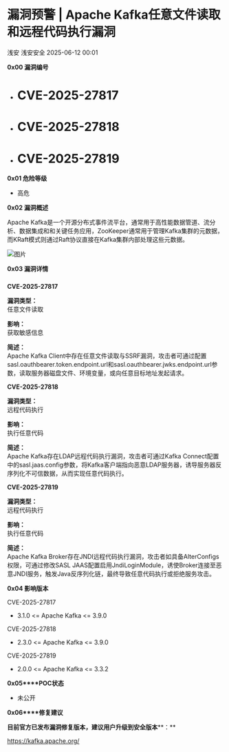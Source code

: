 #  漏洞预警 | Apache Kafka任意文件读取和远程代码执行漏洞  
浅安  浅安安全   2025-06-12 00:01  
  
**0x00 漏洞编号**  
- # CVE-2025-27817  
  
- # CVE-2025-27818  
  
- # CVE-2025-27819  
  
**0x01 危险等级**  
- 高危  
  
**0x02 漏洞概述**  
  
Apache Kafka是一个开源分布式事件流平台，通常用于高性能数据管道、流分析、数据集成和和关键任务应用，ZooKeeper通常用于管理Kafka集群的元数据，而KRaft模式则通过Raft协议直接在Kafka集群内部处理这些元数据。  
  
![图片](https://mmbiz.qpic.cn/sz_mmbiz_png/7stTqD182SWHcjWpJoIKtCyjMJqic5AxepWNDabZ1Qq0SXosKNCJQfAKhHAnR81ic3FsTmMuS1UachEZDCIYQ8FQ/640?wx_fmt=png&from=appmsg&tp=webp&wxfrom=5&wx_lazy=1 "")  
  
**0x03 漏洞详情**  
###   
  
**CVE-2025-27817**  
  
**漏洞类型：**  
任意文件读取  
  
**影响：**  
获取敏感信息  
  
  
  
**简述：**  
Apache Kafka Client中存在任意文件读取与SSRF漏洞，攻击者可通过配置sasl.oauthbearer.token.endpoint.url和sasl.oauthbearer.jwks.endpoint.url参数，读取服务器磁盘文件、环境变量，或向任意目标地址发起请求。  
  
**CVE-2025-27818**  
  
**漏洞类型：**  
远程代码执行  
  
**影响：**  
执行任意代码  
  
  
  
**简述：**  
Apache Kafka存在LDAP远程代码执行漏洞，攻击者可通过Kafka Connect配置中的sasl.jaas.config参数，将Kafka客户端指向恶意LDAP服务器，诱导服务器反序列化不可信数据，从而实现任意代码执行。  
  
**CVE-2025-27819**  
  
**漏洞类型：**  
远程代码执行  
  
**影响：**  
执行任意代码  
  
  
  
**简述：**  
Apache Kafka Broker存在JNDI远程代码执行漏洞，攻击者如具备AlterConfigs权限，可通过修改SASL JAAS配置启用JndiLoginModule，诱使Broker连接至恶意JNDI服务，触发Java反序列化链，最终导致任意代码执行或拒绝服务攻击。  
  
**0x04 影响版本**  
  
CVE-2025-27817  
- 3.1.0 <= Apache Kafka <= 3.9.0  
  
CVE-2025-27818  
- 2.3.0 <= Apache Kafka <= 3.9.0  
  
CVE-2025-27819  
- 2.0.0 <= Apache Kafka <= 3.3.2  
  
**0x05****POC状态**  
- 未公开  
  
**0x06****修复建议**  
  
**目前官方已发布漏洞修复版本，建议用户升级到安全版本****：**  
  
https://kafka.apache.org/  
  
  
  
